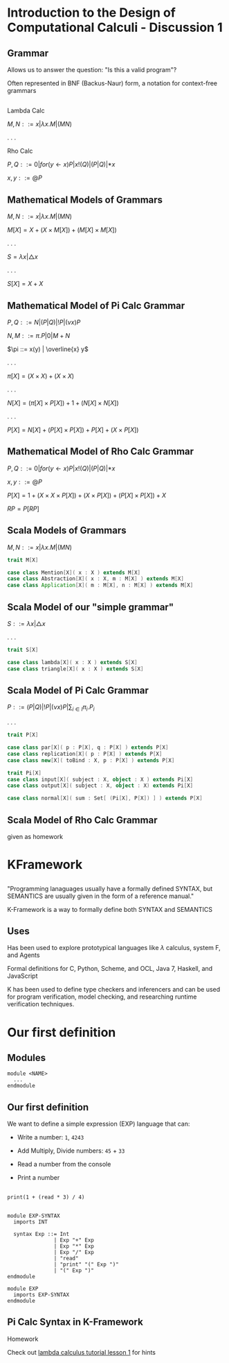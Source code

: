 # Introduction to the Design of Computational Calculi - Discussion 1

## Grammar
Allows us to answer the question: "Is this a valid program"?

Often represented in BNF (Backus-Naur) form, a notation for context-free grammars

##
Lambda Calc

$M,N ::= x | \lambda x.M | (M N)$

. . .

Rho Calc

$P,Q ::= 0 | for(y \leftarrow x)P | x!(Q) | (P|Q) | *x$

$x,y ::= @P$

## Mathematical Models of Grammars
$M,N ::= x | \lambda x.M | (M N)$

$M[X] = X + (X \times M[X]) + (M[X] \times M[X])$

. . .

$S = \lambda x | \triangle x$

. . .

$S[X] = X + X$

## Mathematical Model of Pi Calc Grammar
$P,Q ::= N | (P|Q) | !P | (\nu x)P$

$N,M ::= \pi .P | 0 | M + N$

$\pi ::= x(y) | \overline{x} y$

. . .

$\pi [X] = (X \times X) + (X \times X)$

. . .

$N[X] = (\pi[X] \times P[X]) + 1 + (N[X] \times N[X])$

. . .

$P[X] = N[X] + (P[X] \times P[X]) + P[X] + (X \times P[X])$

## Mathematical Model of Rho Calc Grammar
$P,Q ::= 0 | for(y \leftarrow x)P | x!(Q) | (P|Q) | *x$

$x,y ::= @P$

$P[X] = 1 + (X \times X \times P[X]) + (X \times P[X]) + (P[X] \times P[X]) + X$

$RP = P[RP]$

## Scala Models of Grammars
$M,N ::= x | \lambda x.M | (M N)$

```scala
trait M[X]

case class Mention[X]( x : X ) extends M[X]
case class Abstraction[X]( x : X, m : M[X] ) extends M[X]
case class Application[X]( m : M[X], n : M[X] ) extends M[X]
```

## Scala Model of our "simple grammar"
$S ::= \lambda x | \triangle x$

. . .

```scala
trait S[X]

case class lambda[X]( x : X ) extends S[X]
case class triangle[X]( x : X ) extends S[X]
```

## Scala Model of Pi Calc Grammar
$P ::= (P|Q) | !P | (\nu x) P | \sum_{i \in I}\pi_i.P_i$

. . .

```scala
trait P[X]

case class par[X]( p : P[X], q : P[X] ) extends P[X]
case class replication[X]( p : P[X] ) extends P[X]
case class new[X]( toBind : X, p : P[X] ) extends P[X]

trait Pi[X]
case class input[X]( subject : X, object : X ) extends Pi[X]
case class output[X]( subject : X, object : X) extends Pi[X]

case class normal[X]( sum : Set[ (Pi[X], P[X]) ] ) extends P[X]
```

## Scala Model of Rho Calc Grammar
given as homework

# KFramework

##
"Programming lanaguages usually have a formally defined SYNTAX,
but SEMANTICS are usually given in the form of a reference manual."

K-Framework is a way to formally define both SYNTAX and SEMANTICS

## Uses
Has been used to explore prototypical languages like $\lambda$ calculus, system F, and Agents

Formal definitions for C, Python, Scheme, and OCL, Java 7, Haskell, and JavaScript

K has been used to define type checkers and inferencers and can be used for program verification, model checking, and researching runtime verification techniques.

# Our first definition

## Modules

```k
module <NAME>
  ...
endmodule
```

## Our first definition
We want to define a simple expression (EXP) language that can:

* Write a number: `1`, `4243`

* Add Multiply, Divide numbers: `45` + `33`

* Read a number from the console

* Print a number

##

`print(1 + (read * 3) / 4)`

##

```k
module EXP-SYNTAX
  imports INT

  syntax Exp ::= Int
               | Exp "+" Exp
               | Exp "*" Exp
               | Exp "/" Exp
               | "read"
               | "print" "(" Exp ")"
               | "(" Exp ")"
endmodule

module EXP
  imports EXP-SYNTAX
endmodule
```

## Pi Calc Syntax in K-Framework
Homework

Check out [lambda calculus tutorial lesson 1](https://github.com/kframework/k5/tree/master/k-distribution/tutorial/1_k/1_lambda/lesson_1) for hints

